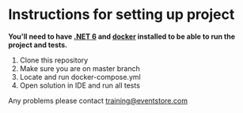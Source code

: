 # Instructions for setting up project

**You'll need to have [.NET 6](https://dotnet.microsoft.com/download/dotnet/6.0) and [docker](https://www.docker.com/products/docker-desktop) installed to be able to run the project and tests.**

1. Clone this repository
2. Make sure you are on master branch
3. Locate and run docker-compose.yml
4. Open solution in IDE and run all tests

Any problems please contact training@eventstore.com
